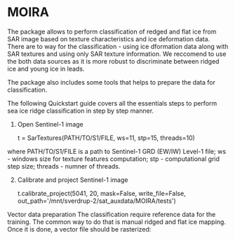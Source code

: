 # MOIRA

The package allows to perform classification of redged and flat ice from SAR image based on texture characteristics and ice deformation data.
There are to way for the classification - using ice dformation data along with SAR textures and using only SAR texture information. We reccomend to use the both data sources as it is more robust to discriminate between ridged ice and young ice in leads.

The package also includes some tools that helps to prepare the data for classification. 

The following Quickstart guide covers all the essentials steps to perform sea ice ridge classification in step by step manner.

1. Open Sentinel-1 image

	t = SarTextures(PATH/TO/S1/FILE, ws=11, stp=15, threads=10)
	
where PATH/TO/S1/FILE is a path to Sentinel-1 GRD (EW/IW) Level-1 file; ws - windows size for texture features computation; stp - computational grid step size; threads - numner of threads.

2. Calibrate and project Sentinel-1 image

	t.calibrate_project(5041, 20, mask=False, write_file=False, out_path='/mnt/sverdrup-2/sat_auxdata/MOIRA/tests')	

Vector data preparation
The classification require reference data for the training. The common way to do that is manual ridged and flat ice mapping. Once it is done, a vector file should be rasterized: